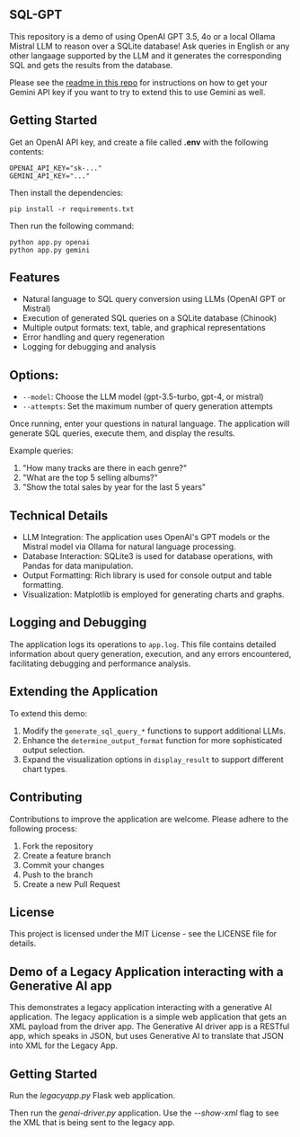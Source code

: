 ## SQL-GPT
This repository is a demo of using OpenAI GPT 3.5, 4o or a local Ollama Mistral LLM to reason over a SQLite database! Ask queries in English or any other langaage supported by the LLM and it generates the corresponding SQL and gets the results from the database.

Please see the [readme in this repo](https://github.com/marlinspike/gemini_chat_console) for instructions on how to get your Gemini API key if you want to try to extend this to use Gemini as well.

## Getting Started
Get an OpenAI API key, and create a file called **.env** with the following contents:
```
OPENAI_API_KEY="sk-..."
GEMINI_API_KEY="..."
```

Then install the dependencies:
```
pip install -r requirements.txt
```

Then run the following command:
```
python app.py openai
python app.py gemini
```

## Features

- Natural language to SQL query conversion using LLMs (OpenAI GPT or Mistral)
- Execution of generated SQL queries on a SQLite database (Chinook)
- Multiple output formats: text, table, and graphical representations
- Error handling and query regeneration
- Logging for debugging and analysis

## Options:
- `--model`: Choose the LLM model (gpt-3.5-turbo, gpt-4, or mistral)
- `--attempts`: Set the maximum number of query generation attempts

Once running, enter your questions in natural language. The application will generate SQL queries, execute them, and display the results.

Example queries:
1. "How many tracks are there in each genre?"
2. "What are the top 5 selling albums?"
3. "Show the total sales by year for the last 5 years"

## Technical Details

- LLM Integration: The application uses OpenAI's GPT models or the Mistral model via Ollama for natural language processing.
- Database Interaction: SQLite3 is used for database operations, with Pandas for data manipulation.
- Output Formatting: Rich library is used for console output and table formatting.
- Visualization: Matplotlib is employed for generating charts and graphs.

## Logging and Debugging

The application logs its operations to `app.log`. This file contains detailed information about query generation, execution, and any errors encountered, facilitating debugging and performance analysis.

## Extending the Application

To extend this demo:
1. Modify the `generate_sql_query_*` functions to support additional LLMs.
2. Enhance the `determine_output_format` function for more sophisticated output selection.
3. Expand the visualization options in `display_result` to support different chart types.

## Contributing

Contributions to improve the application are welcome. Please adhere to the following process:
1. Fork the repository
2. Create a feature branch
3. Commit your changes
4. Push to the branch
5. Create a new Pull Request

## License

This project is licensed under the MIT License - see the LICENSE file for details.

## Demo of a Legacy Application interacting with a Generative AI app
This demonstrates a legacy application interacting with a generative AI application. The legacy application is a simple web application that gets an XML payload from the driver app. The Generative AI driver app is a RESTful app, which speaks in JSON, but uses Generative AI to translate that JSON into XML for the Legacy App.

## Getting Started
Run the *legacyapp.py* Flask web application.

Then run the *genai-driver.py* application. Use the _--show-xml_ flag to see the XML that is being sent to the legacy app.
